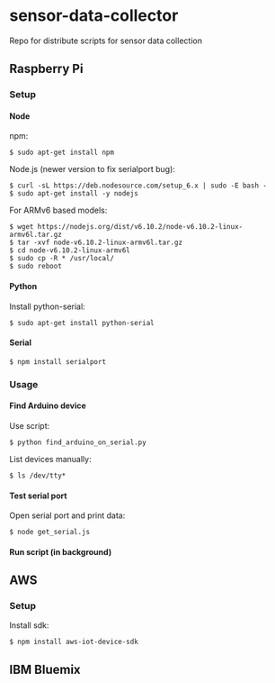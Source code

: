 # sensor-data-collector

Repo for distribute scripts for sensor data collection

## Raspberry Pi

### Setup

#### Node

npm:
```
$ sudo apt-get install npm
```

Node.js (newer version to fix serialport bug):
```
$ curl -sL https://deb.nodesource.com/setup_6.x | sudo -E bash -
$ sudo apt-get install -y nodejs
```

For ARMv6 based models:
```
$ wget https://nodejs.org/dist/v6.10.2/node-v6.10.2-linux-armv6l.tar.gz
$ tar -xvf node-v6.10.2-linux-armv6l.tar.gz
$ cd node-v6.10.2-linux-armv6l
$ sudo cp -R * /usr/local/
$ sudo reboot
```

#### Python

Install python-serial:
```
$ sudo apt-get install python-serial
```

#### Serial

```
$ npm install serialport
```

### Usage

#### Find Arduino device

Use script:
```
$ python find_arduino_on_serial.py
```

List devices manually:
```
$ ls /dev/tty*
```

#### Test serial port

Open serial port and print data:
```
$ node get_serial.js
```

#### Run script (in background)

## AWS

### Setup

Install sdk:

```
$ npm install aws-iot-device-sdk
```

## IBM Bluemix
